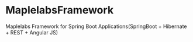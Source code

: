 # MaplelabsFramework
Maplelabs Framework for Spring Boot Applications(SpringBoot + Hibernate + REST + Angular JS)
